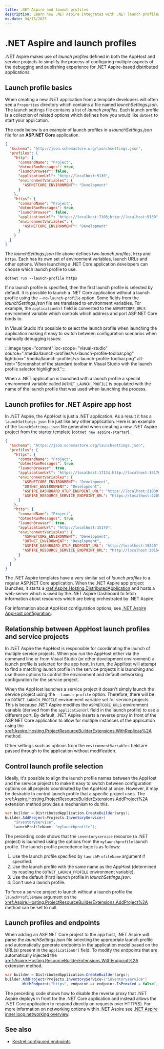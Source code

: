 ```yaml
---
title: .NET Aspire and launch profiles
description: Learn how .NET Aspire integrates with .NET launch profiles.
ms.date: 04/15/2025
---
```


# .NET Aspire and launch profiles

.NET Aspire makes use of _launch profiles_ defined in both the AppHost and service projects to simplify the process of configuring multiple aspects of the debugging and publishing experience for .NET Aspire-based distributed applications.

## Launch profile basics

When creating a new .NET application from a template developers will often see a `Properties` directory which contains a file named _launchSettings.json_. The launch settings file contains a list of _launch profiles_. Each launch profile is a collection of related options which defines how you would like `dotnet` to start your application.

The code below is an example of launch profiles in a _launchSettings.json_ file for an **ASP.NET Core** application.

```json
{
  "$schema": "http://json.schemastore.org/launchsettings.json",
  "profiles": {
    "http": {
      "commandName": "Project",
      "dotnetRunMessages": true,
      "launchBrowser": false,
      "applicationUrl": "http://localhost:5130",
      "environmentVariables": {
        "ASPNETCORE_ENVIRONMENT": "Development"
      }
    },
    "https": {
      "commandName": "Project",
      "dotnetRunMessages": true,
      "launchBrowser": false,
      "applicationUrl": "https://localhost:7106;http://localhost:5130",
      "environmentVariables": {
        "ASPNETCORE_ENVIRONMENT": "Development"
      }
    }
  }
}
```

The _launchSettings.json_ file above defines two _launch profiles_, `http` and `https`. Each has its own set of environment variables, launch URLs and other options. When launching a .NET Core application developers can choose which launch profile to use.

```dotnetcli
dotnet run --launch-profile https
```

If no launch profile is specified, then the first launch profile is selected by default. It is possible to launch a .NET Core application without a launch profile using the `--no-launch-profile` option. Some fields from the _launchSettings.json_ file are translated to environment variables. For example, the `applicationUrl` field is converted to the `ASPNETCORE_URLS` environment variable which controls which address and port ASP.NET Core binds to.

In Visual Studio it's possible to select the launch profile when launching the application making it easy to switch between configuration scenarios when manually debugging issues:

:::image type="content" loc-scope="visual-studio" source="./media/launch-profiles/vs-launch-profile-toolbar.png" lightbox="./media/launch-profiles/vs-launch-profile-toolbar.png" alt-text="Screenshot of the standard toolbar in Visual Studio with the launch profile selector highlighted.":::

When a .NET application is launched with a launch profile a special environment variable called `DOTNET_LAUNCH_PROFILE` is populated with the name of the launch profile that was used when launching the process.

## Launch profiles for .NET Aspire app host

In .NET Aspire, the AppHost is just a .NET application. As a result it has a `launchSettings.json` file just like any other application. Here is an example of the `launchSettings.json` file generated when creating a new .NET Aspire project from the starter template (`dotnet new aspire-starter`).

```json
{
  "$schema": "https://json.schemastore.org/launchsettings.json",
  "profiles": {
    "https": {
      "commandName": "Project",
      "dotnetRunMessages": true,
      "launchBrowser": true,
      "applicationUrl": "https://localhost:17134;http://localhost:15170",
      "environmentVariables": {
        "ASPNETCORE_ENVIRONMENT": "Development",
        "DOTNET_ENVIRONMENT": "Development",
        "ASPIRE_DASHBOARD_OTLP_ENDPOINT_URL": "https://localhost:21030",
        "ASPIRE_RESOURCE_SERVICE_ENDPOINT_URL": "https://localhost:22057"
      }
    },
    "http": {
      "commandName": "Project",
      "dotnetRunMessages": true,
      "launchBrowser": true,
      "applicationUrl": "http://localhost:15170",
      "environmentVariables": {
        "ASPNETCORE_ENVIRONMENT": "Development",
        "DOTNET_ENVIRONMENT": "Development",
        "ASPIRE_DASHBOARD_OTLP_ENDPOINT_URL": "http://localhost:19240",
        "ASPIRE_RESOURCE_SERVICE_ENDPOINT_URL": "http://localhost:20154"
      }
    }
  }
}
```

The .NET Aspire templates have a very similar set of _launch profiles_ to a regular ASP.NET Core application. When the .NET Aspire app project launches, it starts a <xref:Aspire.Hosting.DistributedApplication> and hosts a web-server which is used by the .NET Aspire Dashboard to fetch information about resources which are being orchestrated by .NET Aspire.

For information about AppHost configuration options, see [.NET Aspire AppHost configuration](../app-host/configuration.md).

## Relationship between AppHost launch profiles and service projects

In .NET Aspire the AppHost is responsible for coordinating the launch of multiple service projects. When you run the AppHost either via the command line or from Visual Studio (or other development environment) a launch profile is selected for the app host. In turn, the AppHost will attempt to find a matching launch profile in the service projects it is launching and use those options to control the environment and default networking configuration for the service project.

When the AppHost launches a service project it doesn't simply launch the service project using the `--launch-profile` option. Therefore, there will be no `DOTNET_LAUNCH_PROFILE` environment variable set for service projects. This is because .NET Aspire modifies the `ASPNETCORE_URLS` environment variable (derived from the `applicationUrl` field in the launch profile) to use a different port. By default, .NET Aspire inserts a reverse proxy in front of the ASP.NET Core application to allow for multiple instances of the application using the <xref:Aspire.Hosting.ProjectResourceBuilderExtensions.WithReplicas%2A> method.

Other settings such as options from the `environmentVariables` field are passed through to the application without modification.

## Control launch profile selection

Ideally, it's possible to align the launch profile names between the AppHost and the service projects to make it easy to switch between configuration options on all projects coordinated by the AppHost at once. However, it may be desirable to control launch profile that a specific project uses. The <xref:Aspire.Hosting.ProjectResourceBuilderExtensions.AddProject%2A> extension method provides a mechanism to do this.

```csharp
var builder = DistributedApplication.CreateBuilder(args);
builder.AddProject<Projects.InventoryService>(
    "inventoryservice",
    launchProfileName: "mylaunchprofile");
```

The preceding code shows that the `inventoryservice` resource (a .NET project) is launched using the options from the `mylaunchprofile` launch profile. The launch profile precedence logic is as follows:

1. Use the launch profile specified by `launchProfileName` argument if specified.
2. Use the launch profile with the same name as the AppHost (determined by reading the `DOTNET_LAUNCH_PROFILE` environment variable).
3. Use the default (first) launch profile in _launchSettings.json_.
4. Don't use a launch profile.

To force a service project to launch without a launch profile the `launchProfileName` argument on the <xref:Aspire.Hosting.ProjectResourceBuilderExtensions.AddProject%2A> method can be set to null.

## Launch profiles and endpoints

When adding an ASP.NET Core project to the app host, .NET Aspire will parse the _launchSettings.json_ file selecting the appropriate launch profile and automatically generate endpoints in the application model based on the URL(s) present in the `applicationUrl` field. To modify the endpoints that are automatically injected the <xref:Aspire.Hosting.ResourceBuilderExtensions.WithEndpoint%2A> extension method.

```csharp
var builder = DistributedApplication.CreateBuilder(args);
builder.AddProject<Projects.InventoryService>("inventoryservice")
       .WithEndpoint("https", endpoint => endpoint.IsProxied = false);
```

The preceding code shows how to disable the reverse proxy that .NET Aspire deploys in front for the .NET Core application and instead allows the .NET Core application to respond directly on requests over HTTP(S). For more information on networking options within .NET Aspire see [.NET Aspire inner loop networking overview](./networking-overview.md).

## See also

- [Kestrel configured endpoints](networking-overview.md#kestrel-configured-endpoints)
